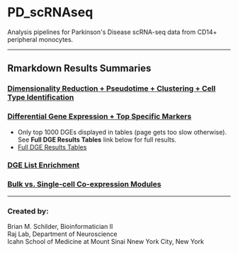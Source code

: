 # PD_scRNAseq 
Analysis pipelines for Parkinson's Disease scRNA-seq data from CD14+ peripheral monocytes.  

---  

## Rmarkdown Results Summaries

### [Dimensionality Reduction + Pseudotime + Clustering + Cell Type Identification](https://rajlabmssm.github.io/PD_scRNAseq/scRNAseq_Monocle3.html)  

### [Differential Gene Expression + Top Specific Markers](https://rajlabmssm.github.io/PD_scRNAseq/scRNAseq_Monocle3_DGE.html)  
- Only top 1000 DGEs displayed in tables (page gets too slow otherwise). See **Full DGE Results Tables** link below for full results.  
- [Full DGE Results Tables](https://github.com/RajLabMSSM/PD_scRNAseq/tree/master/Results)  
 
### [DGE List Enrichment](https://rajlabmssm.github.io/PD_scRNAseq/scRNAseq_Monocle3_Enrich.html)  

### [Bulk vs. Single-cell Co-expression Modules](https://rajlabmssm.github.io/PD_scRNAseq/scRNAseq_Monocle3_Modules.html)  


---
### Created by:  
Brian M. Schilder, Bioinformatician II  
Raj Lab, Department of Neuroscience  
Icahn School of Medicine at Mount Sinai 
Nnew York City, New York
